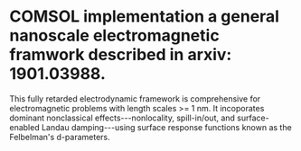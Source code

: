 # COMSOL implementation a general nanoscale electromagnetic framwork described in arxiv: 1901.03988.

This fully retarded electrodynamic framework is comprehensive for electromagnetic problems with length scales >= 1 nm. It incoporates dominant nonclassical effects---nonlocality, spill-in/out, and surface-enabled Landau damping---using surface response functions known as the Felbelman's d-parameters. 
